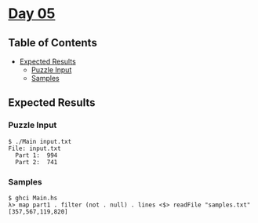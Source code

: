 # [Day 05](https://adventofcode.com/2020/day/5)

## Table of Contents

- [Expected Results](#expected-results)
    + [Puzzle Input](#puzzle-input)
    + [Samples](#samples)

## Expected Results

### Puzzle Input

```console
$ ./Main input.txt
File: input.txt
  Part 1:  994
  Part 2:  741
```

### Samples

```console
$ ghci Main.hs
λ> map part1 . filter (not . null) . lines <$> readFile "samples.txt"
[357,567,119,820]
```
